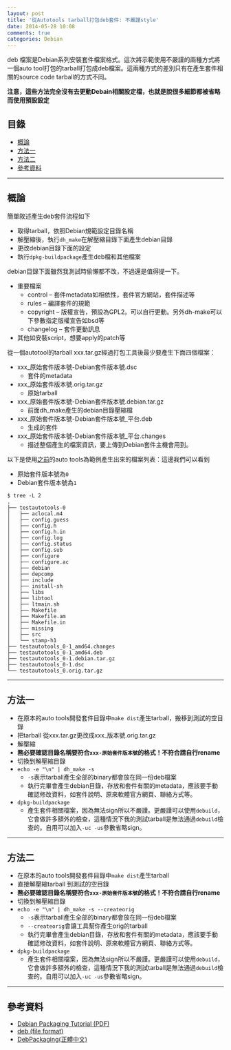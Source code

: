 ```yaml
---
layout: post
title: '從Autotools tarball打包deb套件: 不嚴謹style'
date: 2014-05-28 10:08
comments: true
categories: Debian
---
```

deb 檔案是Debian系列安裝套件檔案格式。這次將示範使用不嚴謹的兩種方式將一個auto tool打包的tarball打包成deb檔案。這兩種方式的差別只有在產生套件相關的source code tarball的方式不同。

**注意，這些方法完全沒有去更動Debain相關設定檔，也就是說很多細節都被省略而使用預設設定**
## 目錄
* [概論](#ov)
* [方法一](#m1)
* [方法二](#m2)
* [參考資料](#ref)

---
<a name="ov"></a>
## 概論
簡單敘述產生deb套件流程如下

* 取得tarball，依照Debian規範設定目錄名稱
* 解壓縮後，執行`dh_make`在解壓縮目錄下面產生debian目錄
* 更改debian目錄下面的設定
* 執行`dpkg-buildpackage`產生deb檔和其他檔案

debian目錄下面雖然我測試時偷懶都不改，不過還是值得提一下。

* 重要檔案
	* control – 套件metadata如相依性，套件官方網站，套件描述等
	* rules – 編譯套件的規範
	* copyright – 版權宣告，預設為GPL2。可以自行更動。另外dh-make可以下參數指定版權宣告如bsd等
	* changelog – 套件更動訊息
* 其他如安裝script，想要apply的patch等

從一個autotool的tarball xxx.tar.gz經過打包工具後最少要產生下面四個檔案：

* xxx_原始套件版本號-Debian套件版本號.dsc
	* 套件的metadata
* xxx_原始套件版本號.orig.tar.gz
	* 原始tarball
* xxx_原始套件版本號-Debian套件版本號.debian.tar.gz
	* 前面dh_make產生的debian目錄壓縮檔
* xxx_原始套件版本號-Debian套件版本號_平台.deb
	* 生成的套件
* xxx_原始套件版本號-Debian套件版本號_平台.changes
	* 描述整個產生的檔案資訊，要上傳到Debian套件主機會用到。

以下是使用[之前](http://wen00072.github.io/blog/2014/05/13/study-on-gnu-build-system-autotools)的auto tools為範例產生出來的檔案列表：這邊我們可以看到

* 原始套件版本號為`0`
* Debian套件版本號為`1`

```text Two level tree view
$ tree -L 2
.
├── testautotools-0
│   ├── aclocal.m4
│   ├── config.guess
│   ├── config.h
│   ├── config.h.in
│   ├── config.log
│   ├── config.status
│   ├── config.sub
│   ├── configure
│   ├── configure.ac
│   ├── debian
│   ├── depcomp
│   ├── include
│   ├── install-sh
│   ├── libs
│   ├── libtool
│   ├── ltmain.sh
│   ├── Makefile
│   ├── Makefile.am
│   ├── Makefile.in
│   ├── missing
│   ├── src
│   └── stamp-h1
├── testautotools_0-1_amd64.changes
├── testautotools_0-1_amd64.deb
├── testautotools_0-1.debian.tar.gz
├── testautotools_0-1.dsc
└── testautotools_0.orig.tar.gz
```

---
<a name="m1"></a>
## 方法一

* 在原本的auto tools開發套件目錄中`make dist`產生tarball，搬移到測試的空目錄
* 把tarball 從xxx.tar.gz更改成xxx_版本號.orig.tar.gz
* 解壓縮
* **務必要確認目錄名稱要符合`xxx-原始套件版本號`的格式！不符合請自行rename**
* 切換到解壓縮目錄
* `echo -e "\n" | dh_make -s`
  * `-s`表示tarball產生全部的binary都會放在同一份deb檔案
  * 執行完畢會產生debian目錄，存放和套件有關的metadata，應該要手動確認修改資料，如套件說明、原來軟體官方網頁、聯絡方式等。
* `dpkg-buildpackage`
  * 產生套件相關檔案，因為無法sign所以不嚴謹。更嚴謹可以使用`debuild`，它會做許多額外的檢查，這種情況下我的測試tarball是無法通過`debuild`檢查的。自用可以加入`-uc -us`參數省略sign。

---
<a name="m2"></a>
## 方法二

* 在原本的auto tools開發套件目錄中`make dist`產生tarball
* 直接解壓縮tarball 到測試的空目錄
* **務必要確認目錄名稱要符合`xxx-原始套件版本號`的格式！不符合請自行rename**
* 切換到解壓縮目錄
* `echo -e "\n" | dh_make -s --createorig` 
	* `-s`表示tarball產生全部的binary都會放在同一份deb檔案
  * `--createorig`會讓工具幫你產生orig的tarball
  * 執行完畢會產生debian目錄，存放和套件有關的metadata，應該要手動確認修改資料，如套件說明、原來軟體官方網頁、聯絡方式等。
* `dpkg-buildpackage`
	* 產生套件相關檔案，因為無法sign所以不嚴謹。更嚴謹可以使用`debuild`，它會做許多額外的檢查，這種情況下我的測試tarball是無法通過`debuild`檢查的。自用可以加入`-uc -us`參數省略sign。

---
<a name="ref"></a>
## 參考資料

* [Debian Packaging Tutorial (PDF)](http://www.debian.org/doc/packaging-manuals/packaging-tutorial/packaging-tutorial)
* [deb (file format)](http://en.wikipedia.org/wiki/Deb_%28file_format%29)
* [DebPackaging(正體中文)](http://wiki.ubuntu-tw.org/index.php?title=DebPackaging)
